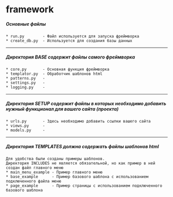 # framework

##### Основные файлы
```
* run.py        - Файл используется для запуска фреймворка
* create_db.py  - Используется для создания базы данных
```
***
##### Директория BASE содержит файлы самого фреймворка
``` 
* core.py       - Основная функция фреймворка  
* templator.py  - Обработчик шаблонов html 
* patterns.py   - 
* settings.py   - 
* logging.py    - 
```
***
##### Директория SETUP содержит файлы в которых необходимо добавить нужный функционал для вашего сайта (проекта)
```
* urls.py       - Здесь необходимо добавить ссылки вашего сайта
* views.py      - 
* models.py     - 
```
***
##### Директория TEMPLATES должна содержать файлы шаблонов html
```
Для удобства были созданы примеры шаблонов.
Директория INCLUDES не является обязательной, но как пример в ней создан файл главного меню
* main_menu_example - Пример главного меню
* base_example      - Пример базового шаблона с использованием подключенного файла меню
* page_example      - Пример страницы с использованием подключенного базового шаблона
```
